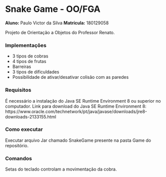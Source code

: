 <h1>Snake Game - OO/FGA</h1>
<strong>Aluno:</strong> Paulo Victor da Silva
<strong>Matrícula:</strong> 180129058

Projeto de Orientação a Objetos do Professor Renato.

<h3>Implementações</h3>
<ul>
    <li>3 tipos de cobras</li>
    <li>4 tipos de frutas</li>
    <li>Barreiras</li>
    <li>3 tipos de dificuldades</li>
    <li>Possibilidade de ativar/desativar colisão com as paredes</li>
</ul>
<h3>Requisitos</h3>
É necessário a instalação do Java SE Runtime Environment 8 ou superior no computador.
Link para download do Java SE Runtime Environment 8: https://www.oracle.com/technetwork/pt/java/javase/downloads/jre8-downloads-2133155.html

<h3>Como executar</h3>

Executar arquivo Jar chamado SnakeGame presente na pasta Game do repositório.

<h3>Comandos</h3>

Setas do teclado controlam a movimentação da cobra.